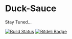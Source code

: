 Duck-Sauce
==========

Stay Tuned...

[![Build Status](https://travis-ci.org/fassetar/Duck-Sauce.svg)](https://travis-ci.org/fassetar/Duck-Sauce)
[![Bitdeli Badge](https://d2weczhvl823v0.cloudfront.net/fassetar/duck-sauce/trend.png)](https://bitdeli.com/free "Bitdeli Badge")

